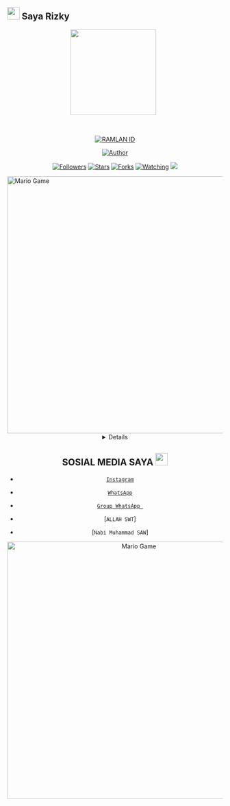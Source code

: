 ## <img src="https://github.com/TheDudeThatCode/TheDudeThatCode/blob/master/Assets/Hai.gif" width="29px"> Saya Rizky
<p align="center">
<p align='center'><a href="https://www.instagram.com/rizkyfauzari"><img height="200" src="https://github.com/RizkyFauzari/belum-jadi/blob/main/logo.jpg?raw=true"></a>&nbsp;&nbsp;</p>
</p>
<br>



<p align="center">
<a href="#"><img title="RAMLAN ID" src="https://img.shields.io/badge/RAMLAN-green?colorA=%23ff0000&colorB=%23017e40&style=for-the-badge"></a>
</p>
<p align="center">
<a href="https://github.com/Ramlan404"><img title="Author" src="https://img.shields.io/badge/AUTHOR-RAMLAN-orange.svg?style=for-the-badge&logo=github"></a>
</p>
<p align="center">
<a href="https://github.com/RizkyFauzari/followers"><img title="Followers" src="https://img.shields.io/github/followers/RizkyFauzari?color=blue&style=flat-square"></a>
<a href="https://github.com/RizkyFauzari/stargazers/"><img title="Stars" src="https://img.shields.io/github/stars/RizkyFauzari=red&style=flat-square"></a>
<a href="https://github.com/RizkyFauzari/network/members"><img title="Forks" src="https://img.shields.io/github/forks/RizkyFauzari?color=red&style=flat-square"></a>
<a href="https://github.com/RizkyFauzari/watchers"><img title="Watching" src="https://img.shields.io/github/watchers/RizkyFauzari?label=Watchers&color=blue&style=flat-square"></a>
<a href="https://hits.seeyoufarm.com"><img src="https://hits.seeyoufarm.com/api/count/incr/badge.svg?url=https%3A%2F%2Fgithub.com%RizkyFauzari&count_bg=%2379C83D&title_bg=%23555555&icon=probot.svg&icon_color=%2300FF6D&title=hits&edge_flat=false"/></a>
</p>
<img src="https://github.com/TheDudeThatCode/TheDudeThatCode/blob/master/Assets/Developer.gif" alt="Mario Game" width="600" />
<div align="center">
<details>
 
</details>



## SOSIAL MEDIA SAYA <img src="https://github.com/TheDudeThatCode/TheDudeThatCode/blob/master/Assets/powerup.gif" width="29px">

* [`Instagram`](https://www.instagram.com/rizkyfauzari)
* [`WhatsApp`](https://wa.me/+6289603796522)
* [`Group WhatsApp `](//https://chat.whatsapp.com/KgU27SNOG9Q1kVDC5wHOGb)

* [`ALLAH SWT`]
* [`Nabi Muhammad SAW`]
<img src="https://github.com/TheDudeThatCode/TheDudeThatCode/blob/master/Assets/Mario_Gameplay.gif" alt="Mario Game" width="600" />

